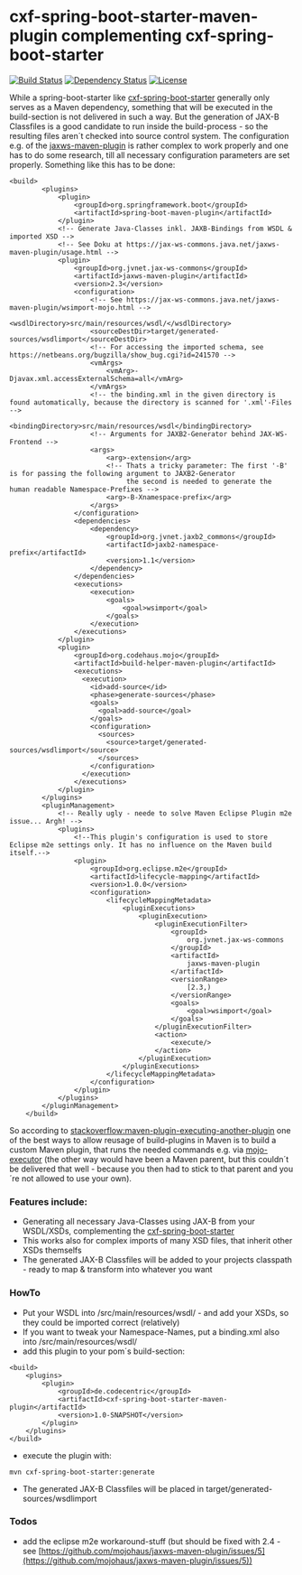 cxf-spring-boot-starter-maven-plugin complementing cxf-spring-boot-starter
=============================
[![Build Status](https://travis-ci.org/codecentric/cxf-spring-boot-starter-maven-plugin.svg?branch=master)](https://travis-ci.org/codecentric/cxf-spring-boot-starter-maven-plugin)
[![Dependency Status](https://www.versioneye.com/user/projects/5720e321fcd19a004544247d/badge.svg?style=flat)](https://www.versioneye.com/user/projects/5720e321fcd19a004544247d)
[![License](http://img.shields.io/:license-apache-blue.svg)](http://www.apache.org/licenses/LICENSE-2.0.html)

While a spring-boot-starter like [cxf-spring-boot-starter] generally only serves as a Maven dependency, something that will be executed in the build-section is not delivered in such a way. But the generation of JAX-B Classfiles is a good candidate to run inside the build-process - so the resulting files aren´t checked into source control system. The configuration e.g. of the [jaxws-maven-plugin] is rather complex to work properly and one has to do some research, till all necessary configuration parameters are set properly. Something like this has to be done:

```
<build>
        <plugins>
            <plugin>
                <groupId>org.springframework.boot</groupId>
                <artifactId>spring-boot-maven-plugin</artifactId>
            </plugin>
	        <!-- Generate Java-Classes inkl. JAXB-Bindings from WSDL & imported XSD -->
	        <!-- See Doku at https://jax-ws-commons.java.net/jaxws-maven-plugin/usage.html -->
			<plugin>
				<groupId>org.jvnet.jax-ws-commons</groupId>
				<artifactId>jaxws-maven-plugin</artifactId>
				<version>2.3</version>
				<configuration>
					<!-- See https://jax-ws-commons.java.net/jaxws-maven-plugin/wsimport-mojo.html -->
					<wsdlDirectory>src/main/resources/wsdl/</wsdlDirectory>
					<sourceDestDir>target/generated-sources/wsdlimport</sourceDestDir>
					<!-- For accessing the imported schema, see https://netbeans.org/bugzilla/show_bug.cgi?id=241570 -->
					<vmArgs>
			            <vmArg>-Djavax.xml.accessExternalSchema=all</vmArg>
			        </vmArgs>
			        <!-- the binding.xml in the given directory is found automatically, because the directory is scanned for '.xml'-Files -->
			       	<bindingDirectory>src/main/resources/wsdl</bindingDirectory>
			       	<!-- Arguments for JAXB2-Generator behind JAX-WS-Frontend -->
			       	<args>
			            <arg>-extension</arg>
			            <!-- Thats a tricky parameter: The first '-B' is for passing the following argument to JAXB2-Generator
			                 the second is needed to generate the human readable Namespace-Prefixes -->
			            <arg>-B-Xnamespace-prefix</arg>
			        </args>
				</configuration>
				<dependencies>
			    	<dependency>
			            <groupId>org.jvnet.jaxb2_commons</groupId>
			            <artifactId>jaxb2-namespace-prefix</artifactId>
			            <version>1.1</version>
			        </dependency>
				</dependencies>
				<executions>
					<execution>
						<goals>
							<goal>wsimport</goal>
						</goals>
					</execution>
				</executions>
			</plugin>
			<plugin>
		        <groupId>org.codehaus.mojo</groupId>
		        <artifactId>build-helper-maven-plugin</artifactId>
		        <executions>
		          <execution>
		            <id>add-source</id>
		            <phase>generate-sources</phase>
		            <goals>
		              <goal>add-source</goal>
		            </goals>
		            <configuration>
		              <sources>
		                <source>target/generated-sources/wsdlimport</source>
		              </sources>
		            </configuration>
		          </execution>
		        </executions>
			</plugin>
		</plugins>
        <pluginManagement>
        	<!-- Really ugly - neede to solve Maven Eclipse Plugin m2e issue... Argh! -->
        	<plugins>
        		<!--This plugin's configuration is used to store Eclipse m2e settings only. It has no influence on the Maven build itself.-->
        		<plugin>
        			<groupId>org.eclipse.m2e</groupId>
        			<artifactId>lifecycle-mapping</artifactId>
        			<version>1.0.0</version>
        			<configuration>
        				<lifecycleMappingMetadata>
        					<pluginExecutions>
        						<pluginExecution>
        							<pluginExecutionFilter>
        								<groupId>
        									org.jvnet.jax-ws-commons
        								</groupId>
        								<artifactId>
        									jaxws-maven-plugin
        								</artifactId>
        								<versionRange>
        									[2.3,)
        								</versionRange>
        								<goals>
        									<goal>wsimport</goal>
        								</goals>
        							</pluginExecutionFilter>
        							<action>
        								<execute/>
        							</action>
        						</pluginExecution>
        					</pluginExecutions>
        				</lifecycleMappingMetadata>
        			</configuration>
        		</plugin>
        	</plugins>
        </pluginManagement>
    </build>
```


So according to [stackoverflow:maven-plugin-executing-another-plugin](http://stackoverflow.com/questions/526733/maven-plugin-executing-another-plugin) one of the best ways to allow reusage of build-plugins in Maven is to build a custom Maven plugin, that runs the needed commands e.g. via [mojo-executor] (the other way would have been a Maven parent, but this couldn´t be delivered that well - because you then had to stick to that parent and you´re not allowed to use your own).

### Features include:

* Generating all necessary Java-Classes using JAX-B from your WSDL/XSDs, complementing the [cxf-spring-boot-starter](https://github.com/jonashackt/cxf-spring-boot-starter)
* This works also for complex imports of many XSD files, that inherit other XSDs themselfs
* The generated JAX-B Classfiles will be added to your projects classpath - ready to map & transform into whatever you want

### HowTo

* Put your WSDL into /src/main/resources/wsdl/ - and add your XSDs, so they could be imported correct (relatively)
* If you want to tweak your Namespace-Names, put a binding.xml also into /src/main/resources/wsdl/
* add this plugin to your pom´s build-section:

```
<build>
	<plugins>
		<plugin>
			<groupId>de.codecentric</groupId>
			<artifactId>cxf-spring-boot-starter-maven-plugin</artifactId>
			<version>1.0-SNAPSHOT</version>
		</plugin>
	</plugins>
</build>
```


* execute the plugin with:

```
mvn cxf-spring-boot-starter:generate
```

* The generated JAX-B Classfiles will be placed in target/generated-sources/wsdlimport 

### Todos

* add the eclipse m2e workaround-stuff (but should be fixed with 2.4 - see [https://github.com/mojohaus/jaxws-maven-plugin/issues/5](https://github.com/mojohaus/jaxws-maven-plugin/issues/5))

[cxf-spring-boot-starter]:https://github.com/jonashackt/cxf-spring-boot-starter
[jaxws-maven-plugin]:https://jax-ws-commons.java.net/jaxws-maven-plugin/
[mojo-executor]:https://github.com/TimMoore/mojo-executor